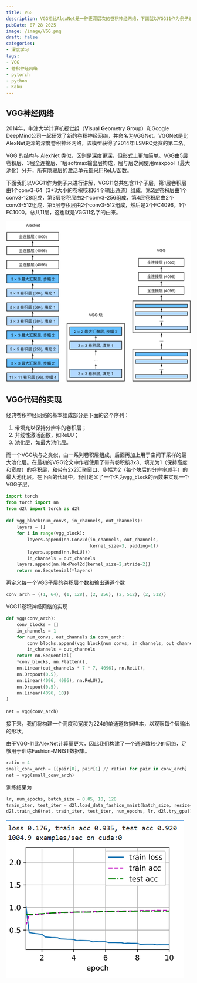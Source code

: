 ```yaml
---
title: VGG
description: VGG相比AlexNet是一种更深层次的卷积神经网络，下面就以VGG11作为例子进行介绍。
pubDate: 07 28 2025
image: /image/VGG.png
draft: false
categories:
- 深度学习
tags:
- VGG
- 卷积神经网络
- pytorch
- python
- Kaku
---
```


## VGG神经网络

2014年，牛津大学计算机视觉组（**V**isual **G**eometry **G**roup）和Google DeepMind公司一起研发了新的卷积神经网络，并命名为VGGNet。VGGNet是比AlexNet更深的深度卷积神经网络，该模型获得了2014年ILSVRC竞赛的第二名。

VGG 的结构与 AlexNet 类似，区别是深度更深，但形式上更加简单。VGG由5层卷积层、3层全连接层、1层softmax输出层构成，层与层之间使用maxpool（最大池化）分开，所有隐藏层的激活单元都采用ReLU函数。

下面我们以VGG11作为例子来进行讲解，VGG11总共包含11个子层，第1层卷积层由1个conv3-64（3*3大小的卷积核和64个输出通道）组成，第2层卷积层由1个conv3-128组成，第3层卷积层由2个conv3-256组成，第4层卷积层由2个conv3-512组成，第5层卷积层由2个conv3-512组成，然后是2个FC4096，1个FC1000。总共11层，这也就是VGG11名字的由来。

![VGG和AlexNet](../../../public/image/vgg2.svg)

## VGG代码的实现

经典卷积神经网络的基本组成部分是下面的这个序列：

1. 带填充以保持分辨率的卷积层；
2. 非线性激活函数，如ReLU；
3. 池化层，如最大池化层。

而一个VGG块与之类似，由一系列卷积层组成，后面再加上用于空间下采样的最大池化层。在最初的VGG论文中作者使用了带有卷积核3x3、填充为1（保持高度和宽度）的卷积层，和带有2x2汇聚窗口、步幅为2（每个块后的分辨率减半）的最大池化层。在下面的代码中，我们定义了一个名为`vgg_block`的函数来实现一个VGG子层。

```python
import torch
from torch import nn
from d2l import torch as d2l

def vgg_block(num_convs, in_channels, out_channels):
    layers = []
    for i in range(vgg_block):
        layers.append(nn.Conv2d(in_channels, out_channels, 
                                kernel_size=3, padding=1))
        layers.append(nn.ReLU())
        in_channels = out_channels
    layers.append(nn.MaxPool2d(kernel_size=2,stride=2))
    return nn.Sequtenial(*layers)
```

再定义每一个VGG子层的卷积层个数和输出通道个数

```python
conv_arch = ((1, 64), (1, 128), (2, 256), (2, 512), (2, 512))
```

VGG11卷积神经网络的实现

```python
def vgg(conv_arch):
    conv_blocks = []
    in_channels = 1
    for num_convs, out_channels in conv_arch:
        conv_blocks.append(vgg_block(num_convs, in_channels, out_channels))
        in_channels = out_channels
    return nn.Sequential(
    *conv_blocks, nn.Flatten(), 
    nn.Linear(out_channels * 7 * 7, 4096), nn.ReLU(), 
    nn.Dropout(0.5),
    nn.Linear(4096, 4096), nn.ReLU(), 
    nn.Dropout(0.5),
    nn.Linear(4096, 10))
)

net = vgg(conv_arch)
```

接下来，我们将构建一个高度和宽度为224的单通道数据样本，以观察每个层输出的形状。

由于VGG-11比AlexNet计算量更大，因此我们构建了一个通道数较少的网络，足够用于训练Fashion-MNIST数据集。

```python
ratio = 4
small_conv_arch = [(pair[0], pair[1] // ratio) for pair in conv_arch]
net = vgg(small_conv_arch)
```

训练结果为

```python
lr, num_epochs, batch_size = 0.05, 10, 128
train_iter, test_iter = d2l.load_data_fashion_mnist(batch_size, resize=224)
d2l.train_ch6(net, train_iter, test_iter, num_epochs, lr, d2l.try_gpu())
```

![VGG模型训练结果](../../../public/image/VGG3.png)
